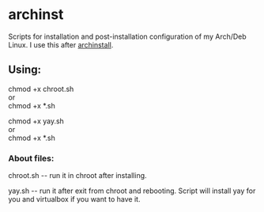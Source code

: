 # archinst
<p>Scripts for installation and post-installation configuration of my Arch/Deb Linux.
I use this after <a href="https://python-archinstall.readthedocs.io/en/latest/index.html">archinstall</a>.</p>
<h2>Using:</h2>
<p>chmod +x chroot.sh<br>or<br>chmod +x *.sh</p>
<p>chmod +x yay.sh<br>or<br>chmod +x *.sh</p>
<h3>About files:</h3>
<p>chroot.sh -- run it in chroot after installing.</p>
<p>yay.sh -- run it after exit from chroot and rebooting. Script will install yay for you and virtualbox if you want to have it.</p>
